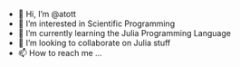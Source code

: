 - 👋 Hi, I’m @atott
- 👀 I’m interested in Scientific Programming
- 🌱 I’m currently learning the Julia Programming Language
- 💞️ I’m looking to collaborate on Julia stuff
- 📫 How to reach me ...

<!---
atott/atott is a ✨ special ✨ repository because its `README.md` (this file) appears on your GitHub profile.
You can click the Preview link to take a look at your changes.
--->

